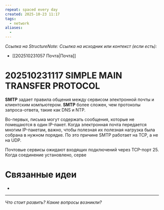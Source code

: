 ```yaml
---
repeat: spaced every day
created: 2025-10-23 11:17
tags:
  - network
aliases:
  -
---
```

*Ссылка на StructureNote:*
*Ссылка на исходник или контекст (если есть):*
- [[202510231057 Почта|Почта]]

# 202510231117 SIMPLE MAIN TRANSFER PROTOCOL

**SMTP** задает правила общения между сервисом электронной почты и клиентским компьютером. **SMTP** более сложен, чем протоколы запроса-ответа, такие как DNS и NTP.

Во-первых, письма могут содержать сообщения, которые не помещаются в один IP-пакет. Когда электронная почта передается многим IP-пакетам, важно, чтобы полезная их полезная нагрузка была собрана в нужном порядке. По это причине SMTP работает на TCP, а не на UDP.

Почтовые сервисы ожидают входящих подключений через TCP-порт 25. Когда соединение установлено, серве

# Связанные идеи

- 

---

*Что стоит развить? Какие вопросы возникли?*
